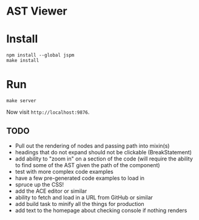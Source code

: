 # AST Viewer

# Install

```
npm install --global jspm
make install
```

# Run

```
make server
```

Now visit `http://localhost:9876`.

## TODO

- Pull out the rendering of nodes and passing path into mixin(s)
- headings that do not expand should not be clickable (BreakStatement)
- add ability to "zoom in" on a section of the code (will require the ability to find some of the AST given the path of the component)
- test with more complex code examples
- have a few pre-generated code examples to load in
- spruce up the CSS!
- add the ACE editor or similar
- ability to fetch and load in a URL from GitHub or similar
- add build task to minify all the things for production
- add text to the homepage about checking console if nothing renders


